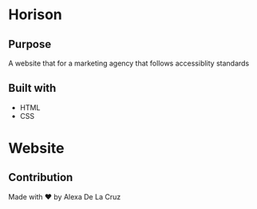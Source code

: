 # Horison

## Purpose
A website that for a marketing agency that follows accessiblity standards

## Built with
* HTML
* CSS

# Website

## Contribution

Made with ❤️ by Alexa De La Cruz 
